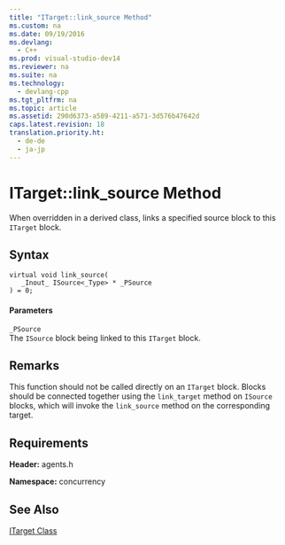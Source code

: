 ```yaml
---
title: "ITarget::link_source Method"
ms.custom: na
ms.date: 09/19/2016
ms.devlang: 
  - C++
ms.prod: visual-studio-dev14
ms.reviewer: na
ms.suite: na
ms.technology: 
  - devlang-cpp
ms.tgt_pltfrm: na
ms.topic: article
ms.assetid: 290d6373-a589-4211-a571-3d576b47642d
caps.latest.revision: 18
translation.priority.ht: 
  - de-de
  - ja-jp
---
```

# ITarget::link_source Method
When overridden in a derived class, links a specified source block to this `ITarget` block.  
  
## Syntax  
  
```  
virtual void link_source(  
   _Inout_ ISource<_Type> * _PSource  
) = 0;  
```  
  
#### Parameters  
 `_PSource`  
 The `ISource` block being linked to this `ITarget` block.  
  
## Remarks  
 This function should not be called directly on an `ITarget` block. Blocks should be connected together using the `link_target` method on `ISource` blocks, which will invoke the `link_source` method on the corresponding target.  
  
## Requirements  
 **Header:** agents.h  
  
 **Namespace:** concurrency  
  
## See Also  
 [ITarget Class](../vs140/ITarget-Class.md)